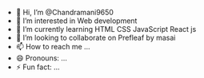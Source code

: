 - 👋 Hi, I’m @Chandramani9650
- 👀 I’m interested in Web development
- 🌱 I’m currently learning HTML CSS JavaScript React js
- 💞️ I’m looking to collaborate on Prefleaf by masai
- 📫 How to reach me ...
- 😄 Pronouns: ...
- ⚡ Fun fact: ...

<!---
Chandramani9650/Chandramani9650 is a ✨ special ✨ repository because its `README.md` (this file) appears on your GitHub profile.
You can click the Preview link to take a look at your changes.
--->
